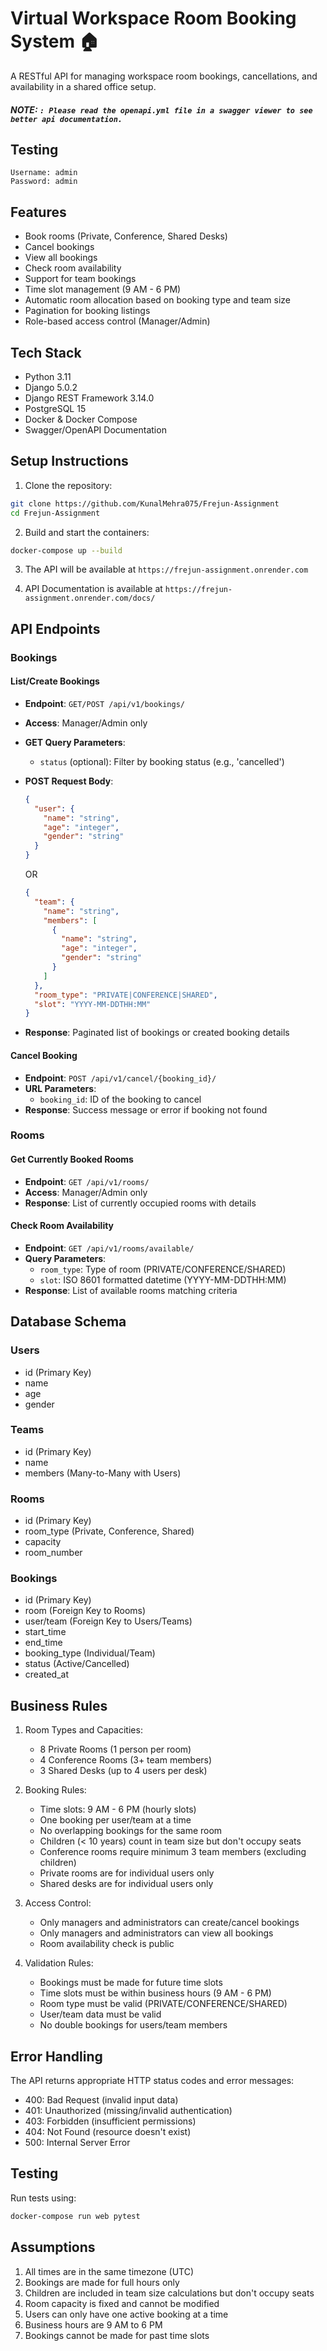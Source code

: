 # Virtual Workspace Room Booking System 🏠

A RESTful API for managing workspace room bookings, cancellations, and availability in a shared office setup.

##### NOTE: `: Please read the openapi.yml file in a swagger viewer to see better api documentation.`

## Testing

```
Username: admin
Password: admin
```

## Features

- Book rooms (Private, Conference, Shared Desks)
- Cancel bookings
- View all bookings
- Check room availability
- Support for team bookings
- Time slot management (9 AM - 6 PM)
- Automatic room allocation based on booking type and team size
- Pagination for booking listings
- Role-based access control (Manager/Admin)

## Tech Stack

- Python 3.11
- Django 5.0.2
- Django REST Framework 3.14.0
- PostgreSQL 15
- Docker & Docker Compose
- Swagger/OpenAPI Documentation

## Setup Instructions

1. Clone the repository:

```bash
git clone https://github.com/KunalMehra075/Frejun-Assignment
cd Frejun-Assignment
```

2. Build and start the containers:

```bash
docker-compose up --build
```

3. The API will be available at `https://frejun-assignment.onrender.com`

4. API Documentation is available at `https://frejun-assignment.onrender.com/docs/`

## API Endpoints

### Bookings

#### List/Create Bookings

- **Endpoint**: `GET/POST /api/v1/bookings/`
- **Access**: Manager/Admin only
- **GET Query Parameters**:
  - `status` (optional): Filter by booking status (e.g., 'cancelled')
- **POST Request Body**:

  ```json
  {
    "user": {
      "name": "string",
      "age": "integer",
      "gender": "string"
    }
  }
  ```

  OR

  ```json
  {
    "team": {
      "name": "string",
      "members": [
        {
          "name": "string",
          "age": "integer",
          "gender": "string"
        }
      ]
    },
    "room_type": "PRIVATE|CONFERENCE|SHARED",
    "slot": "YYYY-MM-DDTHH:MM"
  }
  ```

- **Response**: Paginated list of bookings or created booking details

#### Cancel Booking

- **Endpoint**: `POST /api/v1/cancel/{booking_id}/`
- **URL Parameters**:
  - `booking_id`: ID of the booking to cancel
- **Response**: Success message or error if booking not found

### Rooms

#### Get Currently Booked Rooms

- **Endpoint**: `GET /api/v1/rooms/`
- **Access**: Manager/Admin only
- **Response**: List of currently occupied rooms with details

#### Check Room Availability

- **Endpoint**: `GET /api/v1/rooms/available/`
- **Query Parameters**:
  - `room_type`: Type of room (PRIVATE/CONFERENCE/SHARED)
  - `slot`: ISO 8601 formatted datetime (YYYY-MM-DDTHH:MM)
- **Response**: List of available rooms matching criteria

## Database Schema

### Users

- id (Primary Key)
- name
- age
- gender

### Teams

- id (Primary Key)
- name
- members (Many-to-Many with Users)

### Rooms

- id (Primary Key)
- room_type (Private, Conference, Shared)
- capacity
- room_number

### Bookings

- id (Primary Key)
- room (Foreign Key to Rooms)
- user/team (Foreign Key to Users/Teams)
- start_time
- end_time
- booking_type (Individual/Team)
- status (Active/Cancelled)
- created_at

## Business Rules

1. Room Types and Capacities:

   - 8 Private Rooms (1 person per room)
   - 4 Conference Rooms (3+ team members)
   - 3 Shared Desks (up to 4 users per desk)

2. Booking Rules:

   - Time slots: 9 AM - 6 PM (hourly slots)
   - One booking per user/team at a time
   - No overlapping bookings for the same room
   - Children (< 10 years) count in team size but don't occupy seats
   - Conference rooms require minimum 3 team members (excluding children)
   - Private rooms are for individual users only
   - Shared desks are for individual users only

3. Access Control:

   - Only managers and administrators can create/cancel bookings
   - Only managers and administrators can view all bookings
   - Room availability check is public

4. Validation Rules:
   - Bookings must be made for future time slots
   - Time slots must be within business hours (9 AM - 6 PM)
   - Room type must be valid (PRIVATE/CONFERENCE/SHARED)
   - User/team data must be valid
   - No double bookings for users/team members

## Error Handling

The API returns appropriate HTTP status codes and error messages:

- 400: Bad Request (invalid input data)
- 401: Unauthorized (missing/invalid authentication)
- 403: Forbidden (insufficient permissions)
- 404: Not Found (resource doesn't exist)
- 500: Internal Server Error

## Testing

Run tests using:

```bash
docker-compose run web pytest
```

## Assumptions

1. All times are in the same timezone (UTC)
2. Bookings are made for full hours only
3. Children are included in team size calculations but don't occupy seats
4. Room capacity is fixed and cannot be modified
5. Users can only have one active booking at a time
6. Business hours are 9 AM to 6 PM
7. Bookings cannot be made for past time slots
